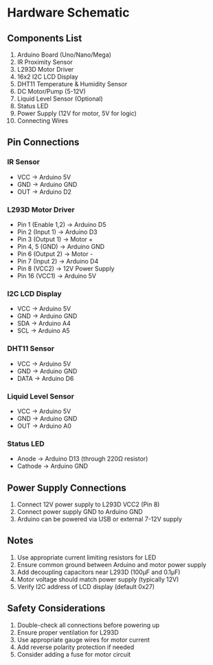 # Hardware Schematic

## Components List
1. Arduino Board (Uno/Nano/Mega)
2. IR Proximity Sensor
3. L293D Motor Driver
4. 16x2 I2C LCD Display
5. DHT11 Temperature & Humidity Sensor
6. DC Motor/Pump (5-12V)
7. Liquid Level Sensor (Optional)
8. Status LED
9. Power Supply (12V for motor, 5V for logic)
10. Connecting Wires

## Pin Connections

### IR Sensor
- VCC → Arduino 5V
- GND → Arduino GND
- OUT → Arduino D2

### L293D Motor Driver
- Pin 1 (Enable 1,2) → Arduino D5
- Pin 2 (Input 1) → Arduino D3
- Pin 3 (Output 1) → Motor +
- Pin 4, 5 (GND) → Arduino GND
- Pin 6 (Output 2) → Motor -
- Pin 7 (Input 2) → Arduino D4
- Pin 8 (VCC2) → 12V Power Supply
- Pin 16 (VCC1) → Arduino 5V

### I2C LCD Display
- VCC → Arduino 5V
- GND → Arduino GND
- SDA → Arduino A4
- SCL → Arduino A5

### DHT11 Sensor
- VCC → Arduino 5V
- GND → Arduino GND
- DATA → Arduino D6

### Liquid Level Sensor
- VCC → Arduino 5V
- GND → Arduino GND
- OUT → Arduino A0

### Status LED
- Anode → Arduino D13 (through 220Ω resistor)
- Cathode → Arduino GND

## Power Supply Connections
1. Connect 12V power supply to L293D VCC2 (Pin 8)
2. Connect power supply GND to Arduino GND
3. Arduino can be powered via USB or external 7-12V supply

## Notes
1. Use appropriate current limiting resistors for LED
2. Ensure common ground between Arduino and motor power supply
3. Add decoupling capacitors near L293D (100µF and 0.1µF)
4. Motor voltage should match power supply (typically 12V)
5. Verify I2C address of LCD display (default 0x27)

## Safety Considerations
1. Double-check all connections before powering up
2. Ensure proper ventilation for L293D
3. Use appropriate gauge wires for motor current
4. Add reverse polarity protection if needed
5. Consider adding a fuse for motor circuit 